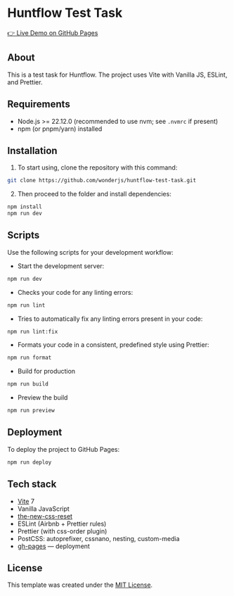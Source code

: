 # Huntflow Test Task

[👉 Live Demo on GitHub Pages](https://wonderjs.github.io/huntflow-test-task/)

## About
This is a test task for Huntflow. The project uses Vite with Vanilla JS, ESLint, and Prettier.

## Requirements
- Node.js >= 22.12.0 (recommended to use nvm; see `.nvmrc` if present)
- npm (or pnpm/yarn) installed

## Installation
1. To start using, clone the repository with this command:
```bash
git clone https://github.com/wonderjs/huntflow-test-task.git
```
2. Then proceed to the folder and install dependencies:
```bash
npm install
npm run dev
```

## Scripts

Use the following scripts for your development workflow:

- Start the development server:
```bash
npm run dev
```

- Checks your code for any linting errors:
```bash
npm run lint
```

- Tries to automatically fix any linting errors present in your code:
```bash
npm run lint:fix
```

- Formats your code in a consistent, predefined style using Prettier:
```bash
npm run format
```

- Build for production
```bash
npm run build
```

- Preview the build
```bash
npm run preview
```

## Deployment
To deploy the project to GitHub Pages:
```bash
npm run deploy
```

## Tech stack

- [Vite](https://vitejs.dev/) 7
- Vanilla JavaScript
- [the-new-css-reset](https://github.com/elad2412/the-new-css-reset)
- ESLint (Airbnb + Prettier rules)
- Prettier (with css-order plugin)
- PostCSS: autoprefixer, cssnano, nesting, custom-media
- [gh-pages](https://github.com/tschaub/gh-pages) — deployment

## License

This template was created under the [MIT License](LICENSE.md).

